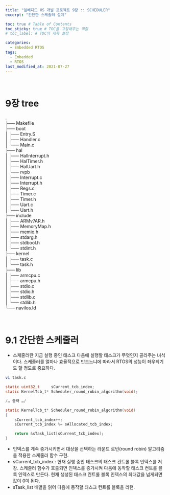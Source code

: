 ```yaml
---
title: "임베디드 OS 개발 프로젝트 9장 :: SCHEDULER"
excerpt: "간단한 스케줄러 설계"

toc: true # Table of Contents
toc_sticky: true # TOC를 고정해주는 역할 
# toc_label: # TOC의 제목 설정

categories:
  - Embedded RTOS
tags:
  - Embedded
  - RTOS
last_modified_at: 2021-07-27
---
```


<br/>

# 9장 tree

.  
├── Makefile  
├── boot  
│   ├── Entry.S  
│   ├── Handler.c  
│   └── Main.c  
├── hal  
│   ├── HalInterrupt.h  
│   ├── HalTimer.h  
│   ├── HalUart.h  
│   └── rvpb  
│       ├── Interrupt.c  
│       ├── Interrupt.h  
│       ├── Regs.c  
│       ├── Timer.c  
│       ├── Timer.h  
│       ├── Uart.c  
│       └── Uart.h  
├── include  
│   ├── ARMv7AR.h  
│   ├── MemoryMap.h  
│   ├── memio.h  
│   ├── stdarg.h  
│   ├── stdbool.h  
│   └── stdint.h  
├── kernel  
│   ├── task.c  
│   └── task.h  
├── lib  
│   ├── armcpu.c  
│   ├── armcpu.h  
│   ├── stdio.c  
│   ├── stdio.h  
│   ├── stdlib.c  
│   └── stdlib.h  
└── navilos.ld

<br/>

# 9.1 간단한 스케줄러

- 스케줄러란 지금 실행 중인 태스크 다음에 실행할 태스크가 무엇인지 골라주는 녀석이다. 스케줄러를 얼마나 효율적으로 만드느냐에 따라서 RTOS의 성능이 좌우되기도 할 정도로 중요하다.

```bash
vi task.c
```

```c
static uint32_t     sCurrent_tcb_index;
static KernelTcb_t* Scheduler_round_robin_algorithm(void);

/… 중략 …/

static KernelTcb_t* Scheduler_round_robin_algorithm(void)
{
    sCurrent_tcb_index++;
    sCurrent_tcb_index %= sAllocated_tcb_index;

    return &sTask_list[sCurrent_tcb_index];
}
```

- 인덱스를 계속 증가시키면서 대상을 선택하는 라운드 로빈(round robin) 알고리즘을 적용한 스케줄러 함수 구현.
- sCurrent_tcb_index : 현재 실행 중인 태스크의 태스크 컨트롤 블록 인덱스를 저장. 스케줄러 함수가 호출되면 인덱스를 증가시켜 다음에 동작할 태스크 컨트롤 블록 인덱스로 만든다. 현재 생성된 태스크 컨트롤 블록 인덱스의 최대값을 넘게되면 값이 0이 된다.
- sTask_list 배열을 읽어 다음에 동작할 태스크 컨트롤 블록을 리턴. 

